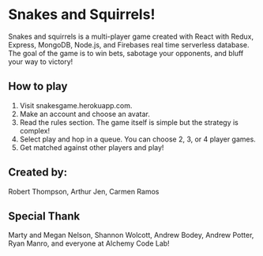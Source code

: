 # Snakes and Squirrels!

Snakes and squirrels is a multi-player game created with React with Redux, Express, MongoDB, Node.js, and Firebases real time serverless database. The goal of the game is to win bets, sabotage your opponents, and bluff your way to victory!

## How to play
1. Visit snakesgame.herokuapp.com.
1. Make an account and choose an avatar.
1. Read the rules section. The game itself is simple but the strategy is complex!
1. Select play and hop in a queue. You can choose 2, 3, or 4 player games.
1. Get matched against other players and play!

## Created by:
Robert Thompson, Arthur Jen, Carmen Ramos

## Special Thank
Marty and Megan Nelson, Shannon Wolcott, Andrew Bodey, Andrew Potter, Ryan Manro, and everyone at Alchemy Code Lab!
